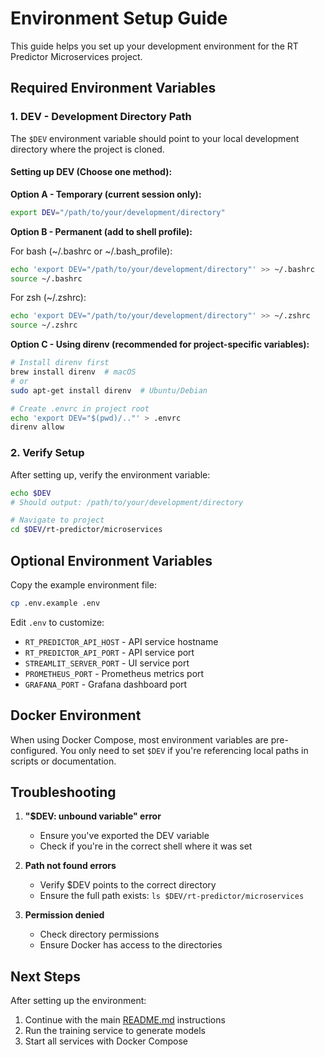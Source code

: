 # Environment Setup Guide

This guide helps you set up your development environment for the RT Predictor Microservices project.

## Required Environment Variables

### 1. DEV - Development Directory Path

The `$DEV` environment variable should point to your local development directory where the project is cloned.

#### Setting up DEV (Choose one method):

**Option A - Temporary (current session only):**
```bash
export DEV="/path/to/your/development/directory"
```

**Option B - Permanent (add to shell profile):**

For bash (~/.bashrc or ~/.bash_profile):
```bash
echo 'export DEV="/path/to/your/development/directory"' >> ~/.bashrc
source ~/.bashrc
```

For zsh (~/.zshrc):
```bash
echo 'export DEV="/path/to/your/development/directory"' >> ~/.zshrc
source ~/.zshrc
```

**Option C - Using direnv (recommended for project-specific variables):**
```bash
# Install direnv first
brew install direnv  # macOS
# or
sudo apt-get install direnv  # Ubuntu/Debian

# Create .envrc in project root
echo 'export DEV="$(pwd)/.."' > .envrc
direnv allow
```

### 2. Verify Setup

After setting up, verify the environment variable:
```bash
echo $DEV
# Should output: /path/to/your/development/directory

# Navigate to project
cd $DEV/rt-predictor/microservices
```

## Optional Environment Variables

Copy the example environment file:
```bash
cp .env.example .env
```

Edit `.env` to customize:
- `RT_PREDICTOR_API_HOST` - API service hostname
- `RT_PREDICTOR_API_PORT` - API service port
- `STREAMLIT_SERVER_PORT` - UI service port
- `PROMETHEUS_PORT` - Prometheus metrics port
- `GRAFANA_PORT` - Grafana dashboard port

## Docker Environment

When using Docker Compose, most environment variables are pre-configured. You only need to set `$DEV` if you're referencing local paths in scripts or documentation.

## Troubleshooting

1. **"$DEV: unbound variable" error**
   - Ensure you've exported the DEV variable
   - Check if you're in the correct shell where it was set

2. **Path not found errors**
   - Verify $DEV points to the correct directory
   - Ensure the full path exists: `ls $DEV/rt-predictor/microservices`

3. **Permission denied**
   - Check directory permissions
   - Ensure Docker has access to the directories

## Next Steps

After setting up the environment:
1. Continue with the main [README.md](README.md) instructions
2. Run the training service to generate models
3. Start all services with Docker Compose
